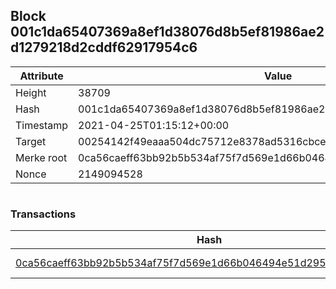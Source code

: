 ## Block 001c1da65407369a8ef1d38076d8b5ef81986ae2d1279218d2cddf62917954c6

Attribute | Value
--- | ---
Height | 38709
Hash | 001c1da65407369a8ef1d38076d8b5ef81986ae2d1279218d2cddf62917954c6
Timestamp | 2021-04-25T01:15:12+00:00
Target | 00254142f49eaaa504dc75712e8378ad5316cbcead634704b3734b6271167cc4
Merke root | 0ca56caeff63bb92b5b534af75f7d569e1d66b046494e51d295b3fa2162312f6
Nonce | 2149094528

```

```

### Transactions

Hash | Amount
--- | ---
[0ca56caeff63bb92b5b534af75f7d569e1d66b046494e51d295b3fa2162312f6](0ca56caeff63bb92b5b534af75f7d569e1d66b046494e51d295b3fa2162312f6.md) | 10.00000000 SKEPTI 
